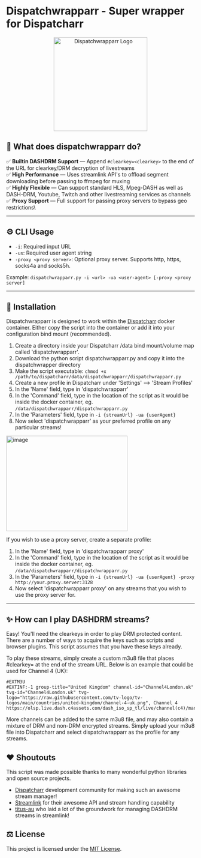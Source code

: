 # Dispatchwrapparr - Super wrapper for Dispatcharr

<p align="center">
  <img src="https://github.com/user-attachments/assets/eb65168b-e24f-4e0c-b17b-7d72021d1d15" height="250" alt="Dispatchwrapparr Logo" />
</p>


## 🤝 What does dispatchwrapparr do?

✅ **Builtin DASHDRM Support** — Append `#clearkey=<clearkey>` to the end of the URL for clearkey/DRM decryption of livestreams\
✅ **High Performance** — Uses streamlink API's to offload segment downloading before passing to ffmpeg for muxing\
✅ **Highly Flexible** — Can support standard HLS, Mpeg-DASH as well as DASH-DRM, Youtube, Twitch and other livestreaming services as channels\
✅ **Proxy Support** — Full support for passing proxy servers to bypass geo restrictions\

---

## ⚙️ CLI Usage

- `-i`: Required input URL
- `-us`: Required user agent string
- `-proxy <proxy server>`: Optional proxy server. Supports http, https, socks4a and socks5h.

Example: `dispatchwrapparr.py -i <url> -ua <user-agent> [-proxy <proxy server]`

---

## 🚀 Installation

Dispatchwrapparr is designed to work within the [Dispatcharr](https://github.com/Dispatcharr/Dispatcharr) docker container. Either copy the script into the container or add it into your configuration bind mount (recommended).

1. Create a directory inside your Dispatcharr /data bind mount/volume map called 'dispatchwrapparr'.
2. Download the python script dispatchwrapparr.py and copy it into the dispatchwrapper directory
3. Make the script executable: `chmod +x /path/to/dispatcharr/data/dispatchwrapparr/dispatchwrapparr.py`
4. Create a new profile in Dispatcharr under 'Settings' --> 'Stream Profiles'
5. In the 'Name' field, type in 'dispatchwrapparr'
6. In the 'Command' field, type in the location of the script as it would be inside the docker container, eg. `/data/dispatchwrapparr/dispatchwrapparr.py`
7. In the 'Parameters' field, type in `-i {streamUrl} -ua {userAgent}`
8. Now select 'dispatchwrapparr' as your preferred profile on any particular streams!

<img width="324" height="254" alt="image" src="https://github.com/user-attachments/assets/cee7ee08-102a-4b3b-9206-46a842e0b473" />


If you wish to use a proxy server, create a separate profile:

1. In the 'Name' field, type in 'dispatchwrapparr proxy'
2. In the 'Command' field, type in the location of the script as it would be inside the docker container, eg. `/data/dispatchwrapparr/dispatchwrapparr.py`
3. In the 'Parameters' field, type in `-i {streamUrl} -ua {userAgent} -proxy http://your.proxy.server:3128`
4. Now select 'dispatchwrapparr proxy' on any streams that you wish to use the proxy server for.

---

## ✨ How can I play DASHDRM streams?

Easy! You'll need the clearkeys in order to play DRM protected content. There are a number of ways to acquire the keys such as scripts and browser plugins.
This script assumes that you have these keys already.

To play these streams, simply create a custom m3u8 file that places #clearkey=<clearkey> at the end of the stream URL. Below is an example that could be used for Channel 4 (UK):

```channel-4-uk.m3u8
#EXTM3U
#EXTINF:-1 group-title="United Kingdom" channel-id="Channel4London.uk" tvg-id="Channel4London.uk" tvg-logo="https://raw.githubusercontent.com/tv-logo/tv-logos/main/countries/united-kingdom/channel-4-uk.png", Channel 4
https://olsp.live.dash.c4assets.com/dash_iso_sp_tl/live/channel(c4)/manifest.mpd#clearkey=5ce85f1aa5771900b952f0ba58857d7a
```

More channels can be added to the same m3u8 file, and may also contain a mixture of DRM and non-DRM encrypted streams.
Simply upload your m3u8 file into Dispatcharr and select dispatchwrapparr as the profile for any streams.

## ❤️ Shoutouts

This script was made possible thanks to many wonderful python libraries and open source projects.

- [Dispatcharr](https://github.com/Dispatcharr/Dispatcharr) development community for making such an awesome stream manager!
- [Streamlink](https://streamlink.github.io/) for their awesome API and stream handling capability
- [titus-au](https://github.com/titus-au/streamlink-plugin-dashdrm) who laid a lot of the groundwork for managing DASHDRM streams in streamlink!

## ⚖️ License
This project is licensed under the [MIT License](LICENSE).
